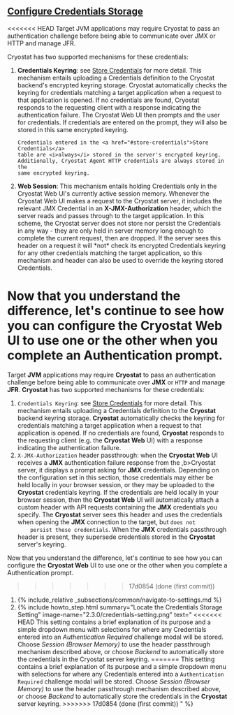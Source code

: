 ## [Configure Credentials Storage](#configure-credentials-storage)

<<<<<<< HEAD
Target JVM applications may require Cryostat to pass an authentication
challenge before being able to communicate over JMX or HTTP and manage JFR.

Cryostat has two supported mechanisms for these credentials:

<ol>
  <li>
    <b>Credentials Keyring</b>: see <a href="#store-credentials">Store Credentials</a>
    for more detail. This mechanism entails uploading a Credentials definition
    to the Cryostat backend's encrypted keyring storage. Cryostat automatically
    checks the keyring for credentials matching a target application when a
    request to that application is opened. If no credentials are found,
    Cryostat responds to the requesting client with a response indicating the
    authentication failure. The Cryostat Web UI then prompts and the user for
    credentials. If credentials are entered on the prompt, they will also be
    stored in this same encrypted keyring.

    Credentials entered in the <a href="#store-credentials">Store Credentials</a>
    table are <i>always</i> stored in the server's encrypted keyring.
    Additionally, Cryostat Agent HTTP credentials are always stored in the
    same encrypted keyring.
  </li>
  <li>
    <b>Web Session</b>: This mechanism entails holding Credentials only in the
    Cryostat Web UI's currently active session memory. Whenever the Cryostat
    Web UI makes a request to the Cryostat server, it includes the relevant JMX
    Credential in an <b>X-JMX-Authorization</b> header, which the server reads
    and passes through to the target application. In this scheme, the Cryostat
    server does not store nor persist the Credentials in any way - they are only
    held in server memory long enough to complete the current request, then
    are dropped. If the server sees this header on a request it will *not*
    check its encrypted Credentials keyring for any other credentials matching
    the target application, so this mechanism and header can also be used to
    override the keyring stored Credentials.
  </li>
</ol>

Now that you understand the difference, let's continue to see how you can
configure the Cryostat Web UI to use one or the other when you complete an
Authentication prompt.
=======
Target **JVM** applications may require **Cryostat** to pass an authentication challenge before being able to communicate over **JMX** or `HTTP`
and manage **JFR**. **Cryostat** has two supported mechanisms for these credentials:
<ol>
  <li>
    <code>Credentials Keyring</code>: see <a href="#store-credentials">Store Credentials</a> for more detail.
    This mechanism entails uploading a Credentials definition to the <b>Cryostat</b> backend keyring storage. <b>Cryostat</b>
    automatically checks the keyring for credentials matching a target application when a request to that application
    is opened. If no credentials are found, <b>Cryostat</b> responds to the requesting client (e.g. the <b>Cryostat Web</b> UI) with
    a response indicating the authentication failure.
  </li>
  <li>
    <code>X-JMX-Authorization</code> header passthrough: when the <b>Cryostat Web</b> UI receives a <b>JMX</b> authentication failure response
    from the ,b>Cryostat</b> server, it displays a prompt asking for <b>JMX</b> credentials. Depending on the configuration set in this
    section, those credentials may either be held locally in your browser session, or they may be uploaded to the <b>Cryostat</b>
    credentials keyring. If the credentials are held locally in your browser session, then the <b>Cryostat Web</b> UI will
    automatically attach a custom header with API requests containing the <b>JMX</b> credentials you specify. The <b>Cryostat</b>
    server sees this header and uses the credentials when opening the <b>JMX</b> connection to the target, but <code>does not
    persist these credentials</code>. When the <b>JMX</b> credentials passthrough header is present, they supersede credentials
    stored in the <b>Cryostat</b> server's keyring.
  </li>
</ol>

Now that you understand the difference, let's continue to see how you can configure the <b>Cryostat Web</b> UI to use one
or the other when you complete a Authentication prompt.
>>>>>>> 17d0854 (done (first commit))

<ol>
  <li>
    {% include_relative _subsections/common/navigate-to-settings.md %}
  </li>
  <li>
    {% include howto_step.html
      summary="Locate the Credentials Storage Setting"
      image-name="2.3.0/credentials-setting.png"
      text="
<<<<<<< HEAD
        This setting contains a brief explanation of its purpose and a simple
        dropdown menu with selections for where any Credentials entered into an
        <i>Authentication Required</i> challenge modal will be stored. Choose
        <i>Session (Browser Memory)</i> to use the header passthrough mechanism
        described above, or choose <i>Backend</i> to automatically store the
        credentials in the Cryostat server keyring.
=======
        This setting contains a brief explanation of its purpose and a simple dropdown menu with selections for where any
        Credentials entered into a <code>Authentication Required</code> challenge modal will be stored.
        Choose <i>Session (Browser Memory)</i> to use the header passthrough mechanism described above, or choose
        <i>Backend</i> to automatically store the credentials in the <b>Cryostat</b> server keyring.
>>>>>>> 17d0854 (done (first commit))
      "
    %}
  </li>
</ol>
